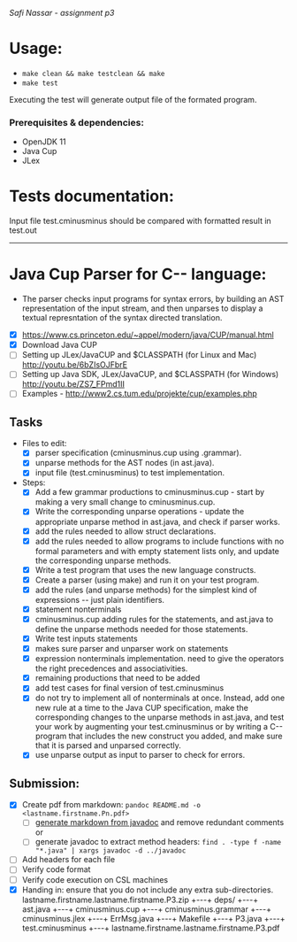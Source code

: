 _Safi Nassar - assignment p3_

# Usage:

-   `make clean && make testclean && make`
-   `make test`

Executing the test will generate output file of the formated program.

### Prerequisites & dependencies:

-   OpenJDK 11
-   Java Cup
-   JLex

# Tests documentation:
Input file test.cminusminus should be compared with formatted result in test.out

---

# Java Cup Parser for C-- language: 
- The parser checks input programs for syntax errors, by building an AST representation of the input stream, and then unparses to display a textual represntation of the syntax directed translation.
- [x]  https://www.cs.princeton.edu/~appel/modern/java/CUP/manual.html
- [x]  Download Java CUP
- [ ]  Setting up JLex/JavaCUP and $CLASSPATH (for Linux and Mac) http://youtu.be/6bZIsOJFbrE
- [ ]  Setting up Java SDK, JLex/JavaCUP, and $CLASSPATH (for Windows) http://youtu.be/ZS7_FPmd1II
- [ ]  Examples - http://www2.cs.tum.edu/projekte/cup/examples.php

## Tasks
  - Files to edit: 
    - [x] parser specification (cminusminus.cup using .grammar).
    - [x] unparse methods for the AST nodes (in ast.java).
    - [x] input file (test.cminusminus) to test implementation.  
  - Steps: 
    - [x] Add a few grammar productions to cminusminus.cup - start by making a very small change to cminusminus.cup.
    - [x] Write the corresponding unparse operations - update the appropriate unparse method in ast.java, and check if parser works.
    - [x] add the rules needed to allow struct declarations.
    - [x] add the rules needed to allow programs to include functions with no formal parameters and with empty statement lists only, and update the corresponding unparse methods.
    - [x] Write a test program that uses the new language constructs.
    - [x] Create a parser (using make) and run it on your test program.
    - [x] add the rules (and unparse methods) for the simplest kind of expressions -- just plain identifiers.
    - [x] statement nonterminals
    - [x] cminusminus.cup adding rules for the statements, and ast.java to define the unparse methods needed for those statements.
    - [x] Write test inputs statements
    - [x] makes sure parser and unparser work on statements
    - [x] expression nonterminals implementation. need to give the operators the right precedences and associativities.
    - [x] remaining productions that need to be added
    - [x] add test cases for final version of test.cminusminus
    - [x] do not try to implement all of nonterminals at once. Instead, add one new rule at a time to the Java CUP specification, make the corresponding changes to the unparse methods in ast.java, and test your work by augmenting your test.cminusminus or by writing a C-- program that includes the new construct you added, and make sure that it is parsed and unparsed correctly.
    - [x] use unparse output as input to parser to check for errors.

## Submission:

  - [x] Create pdf from markdown: `pandoc README.md -o <lastname.firstname.Pn.pdf>`
      - [ ] [generate markdown from javadoc](https://delight-im.github.io/Javadoc-to-Markdown) and remove redundant comments
        or
      - [ ] generate javadoc to extract method headers: `find . -type f -name "*.java" | xargs javadoc -d ../javadoc`
  - [ ] Add headers for each file
  - [ ] Verify code format
  - [ ] Verify code execution on CSL machines
  - [x] Handing in: ensure that you do not include any extra sub-directories. lastname.firstname.lastname.firstname.P3.zip
      +---+ deps/
      +---+ ast.java
      +---+ cminusminus.cup
      +---+ cminusminus.grammar
      +---+ cminusminus.jlex
      +---+ ErrMsg.java
      +---+ Makefile
      +---+ P3.java
      +---+ test.cminusminus
      +---+ lastname.firstname.lastname.firstname.P3.pdf

